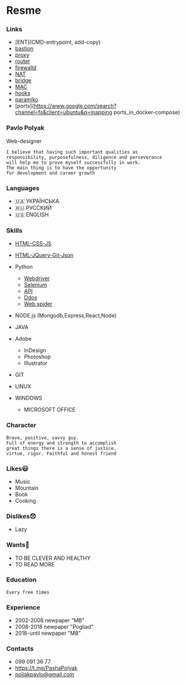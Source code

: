 # Resme

### Links
- [ENT](CMD-entrypoint, add-copy)
- [bastion](https://rtfm.co.ua/ssh-podklyuchenie-v-privatnuyu-set-cherez-bastion-i-nemnogo-pro-multiplexing/)
- [proxy](https://www.google.com/search?channel=fs&client=ubuntu&q=proxy)
- [router](https://www.google.com/search?channel=fs&client=ubuntu&q=router_docker)
- [firewalld](https://www.google.com/search?channel=fs&client=ubuntu&q=firewall)
- [NAT](https://www.google.com/search?channel=fs&client=ubuntu&q=NAT)
- [bridge](https://www.google.com/search?channel=fs&client=ubuntu&q=bridge)
- [MAC](https://www.google.com/search?channel=fs&client=ubuntu&q=MAC) 
- [hooks](https://www.google.com/search?channel=fs&client=ubuntu&q=Web-hooks)
- [paramiko](https://www.google.com/search?channel=fs&client=ubuntu&q=paramiko)
- [ports](https://www.google.com/search?channel=fs&client=ubuntu&q=mapping ports_in_docker-compose)

### Pavlo Polyak
Web-designer

```
I believe that having such important qualities as 
responsibility, purposefulness, diligence and perseverance 
will help me to prove myself successfully in work. 
The main thing is to have the opportunity 
for development and career growth
```

### Languages
- 🇺🇦 УКРАЇНСЬКА
- 🇷🇺 РУССКИЙ
- 🇺🇸 ENGLISH

### Skills
- [HTML-CSS-JS](https://raw.githack.com/PolyakPavlo/MERN/main/barmaglot/index.html)
- [HTML-JQuery-Git-Json](https://raw.githack.com/PolyakPavlo/MERN/main/barmaglot/trans.html)
   
- Python
  - [Webdriver](https://github.com/PolyakPavlo/DevOps/blob/dev/py/olx_spider.py)
  - [Selenium](https://github.com/PolyakPavlo/DevOps/blob/dev/py/selenium.py)
  - [API](https://github.com/PolyakPavlo/DevOps/blob/dev/py/API.py)
  - [Ddos](https://github.com/PolyakPavlo/DevOps/blob/dev/py/run.py)
  - [Web spider](https://github.com/PolyakPavlo/DevOps/blob/dev/py/thread.py)
  
- NODE.js (Mongodb,Express,React,Node)

- JAVA

- Adobe
  - InDesign
  - Photoshop
  - Illustrator

- GIT
- LINUX
- WINDOWS
  - MICROSOFT OFFICE

### Character

```
Brave, positive, savvy guy. 
Full of energy and strength to accomplish 
great things there is a sense of justice, 
virtue, rigor. Faithful and honest friend
```

### Likes😃
- Music
- Mountain
- Book
- Cooking

### Dislikes😞
- Lazy

### Wants🥺
- TO BE CLEVER AND HEALTHY 
- TO READ MORE

### Education
    Every free times

### Experience
- 2002-2008 newpaper "MB"
- 2008-2018 newpaper "Pogliad"
- 2018-until newpaper "MB"

### Contacts
- 099 091 36 77
- https://t.me/PashaPolyak
- poliakpavlo@gmail.com
